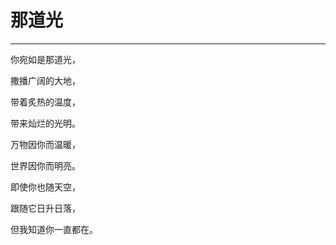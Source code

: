 # 那道光
---

你宛如是那道光，

撒播广阔的大地，

带着炙热的温度，

带来灿烂的光明。

万物因你而温暖，

世界因你而明亮。

即使你也随天空，

跟随它日升日落，

但我知道你一直都在。